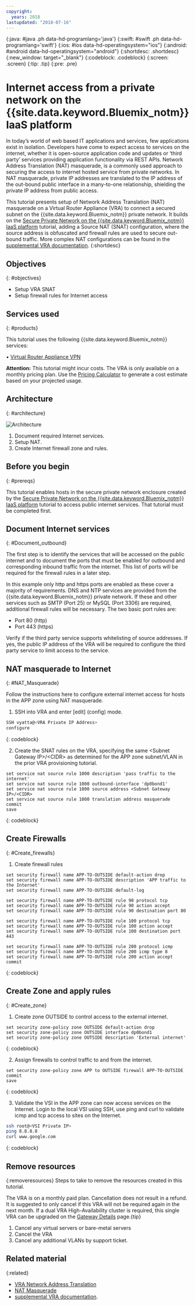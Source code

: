```yaml
---
copyright:
  years: 2018
lastupdated: "2018-07-16"
---
```


{:java: #java .ph data-hd-programlang='java'}
{:swift: #swift .ph data-hd-programlang='swift'}
{:ios: #ios data-hd-operatingsystem="ios"}
{:android: #android data-hd-operatingsystem="android"}
{:shortdesc: .shortdesc}
{:new_window: target="_blank"}
{:codeblock: .codeblock}
{:screen: .screen}
{:tip: .tip}
{:pre: .pre}

# Internet access from a private network on the {{site.data.keyword.Bluemix_notm}} IaaS platform


In today’s world of web based IT applications and services, few applications exist in isolation. Developers have come to expect access to services on the internet, whether it is open-source application code and updates or ‘third party’ services providing application functionality via REST APIs. Network Address Translation (NAT) masquerade, is a commonly used approach to securing the access to internet hosted service from  private networks. In NAT masquerade, private IP addresses are translated to the IP address of the out-bound public interface in a many-to-one relationship, shielding the private IP address from public access.  

This tutorial presents setup of Network Address Translation (NAT) masquerade on a Virtual Router Appliance (VRA) to connect a secured subnet on the {{site.data.keyword.Bluemix_notm}} private network. It builds on the [Secure Private Network on the {{site.data.keyword.Bluemix_notm}} IaaS platform](https://github.ibm.com/Bluemix/cloud-portfolio-solutions/issues/secure-enclosure.html) tutorial, adding a Source NAT (SNAT) configuration, where the source address is obfuscated and firewall rules are used to secure out-bound traffic. More complex NAT configurations can be found in the [supplemental VRA documentation]( https://console.bluemix.net/docs/infrastructure/virtual-router-appliance/vra-docs.html#supplemental-vra-documentation).
{:shortdesc}

## Objectives
{: #objectives}

-	Setup VRA SNAT 
-	Setup firewall rules for Internet access

## Services used
{: #products}

This tutorial uses the following {{site.data.keyword.Bluemix_notm}} services: 

•	[Virtual Router Appliance VPN](https://console.bluemix.net/docs/infrastructure/virtual-router-appliance/about.html#virtual-private-network-vpn-gateway)

**Attention:** This tutorial might incur costs. The VRA is only available on a monthly pricing plan. Use the [Pricing Calculator](https://console.bluemix.net/pricing/)  to generate a cost estimate based on your projected usage.


## Architecture
{: #architecture}

<p style="text-align: center;">

  ![Architecture](images/solution35-nat-config-private/vra-nat.png)
</p>

1.	Document required Internet services.
2.	Setup NAT.
3.	Create Internet firewall zone and rules.

## Before you begin
{: #prereqs}

This tutorial enables hosts in the secure private network enclosure created by the [Secure Private Network on the {{site.data.keyword.Bluemix_notm}} IaaS platform](https://github.ibm.com/Bluemix/cloud-portfolio-solutions/issues/secure-enclosure.html) tutorial to access public internet services. That tutorial must be completed first. 

## Document Internet services
{: #Document_outbound}

The first step is to identify the services that will be accessed on the public internet and to document the ports that must be enabled for outbound and corresponding inbound traffic from the internet. This list of ports will be required for the firewall rules in a later step. 

In this example only http and https ports are enabled as these cover a majority of requirements. DNS and NTP services are provided from the {{site.data.keyword.Bluemix_notm}} private network. If these and other services such as SMTP (Port 25) or MySQL (Port 3306) are required, additional firewall rules will be necessary. The two basic port rules are:

-	Port 80 (http)
-	Port 443 (https)

Verify if the third party service supports whitelisting of source addresses. If yes, the public IP address of the VRA will be required to configure the third party service to limit access to the service. 


## NAT masquerade to Internet 
{: #NAT_Masquerade}

Follow the instructions here to configure external internet access for hosts in the APP zone using NAT masquerade. 

1.	SSH into VRA and enter \[edit\] (config) mode.

```bash
SSH vyatta@<VRA Private IP Address>
configure
```
{: codeblock}

2.	Create the SNAT rules on the VRA, specifying the same <Subnet Gateway IP\>/\<CIDR\> as determined for the APP zone subnet/VLAN in the prior VRA provisioning tutorial. 

```
set service nat source rule 1000 description 'pass traffic to the internet'
set service nat source rule 1000 outbound-interface 'dp0bond1'
set service nat source rule 1000 source address <Subnet Gateway IP>/<CIDR>
set service nat source rule 1000 translation address masquerade
commit
save
```
{: codeblock}


## Create Firewalls
{: #Create_firewalls}

1.	Create firewall rules 

```
set security firewall name APP-TO-OUTSIDE default-action drop
set security firewall name APP-TO-OUTSIDE description 'APP traffic to the Internet'
set security firewall name APP-TO-OUTSIDE default-log

set security firewall name APP-TO-OUTSIDE rule 90 protocol tcp
set security firewall name APP-TO-OUTSIDE rule 90 action accept 
set security firewall name APP-TO-OUTSIDE rule 90 destination port 80

set security firewall name APP-TO-OUTSIDE rule 100 protocol tcp
set security firewall name APP-TO-OUTSIDE rule 100 action accept 
set security firewall name APP-TO-OUTSIDE rule 100 destination port 443

set security firewall name APP-TO-OUTSIDE rule 200 protocol icmp
set security firewall name APP-TO-OUTSIDE rule 200 icmp type 8
set security firewall name APP-TO-OUTSIDE rule 200 action accept 
commit

```
{: codeblock}


## Create Zone and apply rules
{: #Create_zone}

1.	Create zone OUTSIDE to control access to the external internet.

```
set security zone-policy zone OUTSIDE default-action drop
set security zone-policy zone OUTSIDE interface dp0bond1
set security zone-policy zone OUTSIDE description 'External internet'
```
{: codeblock}


2.	Assign firewalls to control traffic to and from the internet.
	
```
set security zone-policy zone APP to OUTSIDE firewall APP-TO-OUTSIDE 
commit
save
```
{: codeblock}

3.	Validate the VSI in the APP zone can now access services on the Internet. Login to the local VSI using SSH, use ping and curl to validate icmp and tcp access to sites on the Internet.  

```bash
ssh root@<VSI Private IP>
ping 8.8.8.8
curl www.google.com
```
{: codeblock}

## Remove resources
{:removeresources}
Steps to take to remove the resources created in this tutorial. 

The VRA is on a monthly paid plan. Cancellation does not result in a refund. It is suggested to only cancel if this VRA will not be required again in the next month. If a dual VRA High-Availability cluster is required, this single VRA can be upgraded on the [Gateway Details](https://control.bluemix.net/network/gateways/371923) page.{tip}  

1. Cancel any virtual servers or bare-metal servers
2. Cancel the VRA
3. Cancel any additional VLANs by support ticket. 


## Related material
{:related}

-	[VRA Network Address Translation]( https://console.bluemix.net/docs/infrastructure/virtual-router-appliance/about.html#network-address-translation-nat-) 
-	[NAT Masquerade]( https://console.bluemix.net/docs/infrastructure/virtual-router-appliance/setup-nat.html#one-to-many-nat-rule-masquerade-)
-	[supplemental VRA documentation]( https://console.bluemix.net/docs/infrastructure/virtual-router-appliance/vra-docs.html#supplemental-vra-documentation).


